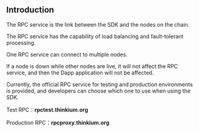 ## Introduction

The RPC service is the link between the SDK and the nodes on the chain.

The RPC service has the capability of load balancing and fault-tolerant processing.

One RPC service can connect to multiple nodes.

If a node is down while other nodes are live, it will not affect the RPC service, and then the Dapp application will not be affected.



Currently, the official RPC service for testing and production environments is provided, and developers can choose which one to use when using the SDK.



Test RPC：**rpctest.thinkium.org**

Production RPC：**rpcproxy.thinkium.org**

